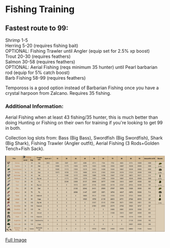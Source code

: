 # Fishing Training

## Fastest route to 99:

Shrimp 1-5  
Herring 5-20 \(requires fishing bait\)  
OPTIONAL: Fishing Trawler until Angler \(equip set for 2.5% xp boost\)  
Trout 20-30 \(requires feathers\)  
Salmon 30-58 \(requires feathers\)  
OPTIONAL: Aerial Fishing \(reqs minimum 35 hunter\) until Pearl barbarian rod \(equip for 5% catch boost\)  
Barb Fishing 58-99 \(requires feathers\)

Tempoross is a good option instead of Barbarian Fishing once you have a crystal harpoon from Zalcano. Requires 35 fishing.

### Additional Information:

Aerial Fishing when at least 43 fishing/35 hunter, this is much better than doing Hunting or Fishing on their own for training if you're looking to get 99 in both.

Collection log slots from: Bass \(Big Bass\), Swordfish \(Big Swordfish\), Shark \(Big Shark\), Fishing Trawler \(Angler outfit\), Aerial Fishing \(3 Rods+Golden Tench+Fish Sack\).

 

![](../../.gitbook/assets/fishingxp.png)

[Full Image](https://i.imgur.com/0PUaA3J.png)



